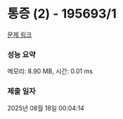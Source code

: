 # 통증 (2) - 195693/1 

[문제 링크](https://level.goorm.io/exam/195693/%ED%86%B5%EC%A6%9D-2/quiz/1) 

### 성능 요약

메모리: 8.90 MB, 시간: 0.01 ms

### 제출 일자

2025년 08월 18일 00:04:14

